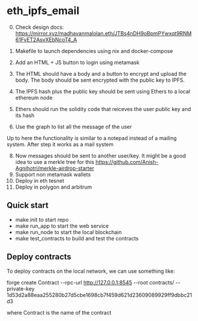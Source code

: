 # eth_ipfs_email

0. Check design docs: https://mirror.xyz/madhavanmalolan.eth/JTBs4nDH9oBpmPYwxqt9RNM61FvET2AsvXEbNcoT4_A

1. Makefile to launch dependencies using nix and docker-compose
2. Add an HTML + JS button to login using metamask
3. The HTML should have a body and a button to encrypt and upload the body. The body should be sent encrypted with the public key to IPFS.
4. The IPFS hash plus the public key should be sent using Ethers to a local ethereum node  
5. Ethers should run the solidity code that reiceves the user public key and its hash
6. Use the graph to list all the message of the user

Up to here the functionality is similar to a notepad instead of a mailing system. After step it works as a mail system

8. Now messages should be sent to another user/key. It might be a good idea to use a merkle tree for this https://github.com/Anish-Agnihotri/merkle-airdrop-starter
9. Support non metamask wallets
10. Deploy in eth tesnet
11. Deploy in polygon and arbitrum


## Quick start

- make init to start repo 
- make run_app to start the web service
- make run_node to start the local blockchain
- make test_contracts to build and test the contracts
## Deploy contracts

To deploy contracts on the local network, we can use something like:

forge create Contract --rpc-url http://127.0.0.1:8545 --root contracts/ --private-key 1d53d2a88eaa255280b27d5cbe1698cb7f459d621d23609089929ff9dbbc21d3

where Contract is the name of the contract